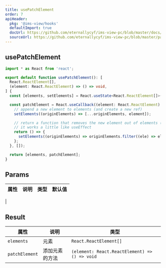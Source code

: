 ```yaml
---
title: usePatchElement
order: 7
apiHeader:
  pkg: '@ims-view/hooks'
  defaultImport: true
  docUrl: https://github.com/eternallycyf/ims-view-pc/blob/master/docs/hooks/usePatchElement.md
  sourceUrl: https://github.com/eternallycyf/ims-view-pc/blob/master/packages/hooks/src/usePatchElement.ts
---
```


## usePatchElement

```ts
import * as React from 'react';

export default function usePatchElement(): [
  React.ReactElement[],
  (element: React.ReactElement) => () => void,
] {
  const [elements, setElements] = React.useState<React.ReactElement[]>([]);

  const patchElement = React.useCallback((element: React.ReactElement) => {
    // append a new element to elements (and create a new ref)
    setElements((originElements) => [...originElements, element]);

    // return a function that removes the new element out of elements (and create a new ref)
    // it works a little like useEffect
    return () => {
      setElements((originElements) => originElements.filter((ele) => ele !== element));
    };
  }, []);

  return [elements, patchElement];
}
```

## Params

| 属性 | 说明 | 类型 | 默认值 |
| ---- | ---- | ---- | ------ |

|

## Result

| 属性           | 说明           | 类型                                          |
| -------------- | -------------- | --------------------------------------------- |
| `elements`     | 元素           | `React.ReactElement[]`                        |
| `patchElement` | 添加元素的方法 | `(element: React.ReactElement) => () => void` |
